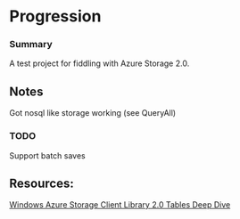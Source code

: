 Progression
======
### Summary
A test project for fiddling with Azure Storage 2.0.

## Notes
Got nosql like storage working (see QueryAll)

### TODO
Support batch saves

## Resources:
[Windows Azure Storage Client Library 2.0 Tables Deep Dive]

[Windows Azure Storage Client Library 2.0 Tables Deep Dive]:http://blogs.msdn.com/b/windowsazurestorage/archive/2012/11/06/windows-azure-storage-client-library-2-0-tables-deep-dive.aspx
